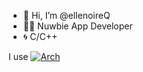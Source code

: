 - 👋 Hi, I’m @ellenoireQ
- 🧑‍💻 Nuwbie App Developer
- 🌀 C/C++

I use [![Arch](https://skillicons.dev/icons?i=arch&theme=light)](https://skillicons.dev)

<!---
ellenoireQ/ellenoireQ is a ✨ special ✨ repository because its `README.md` (this file) appears on your GitHub profile.
You can click the Preview link to take a look at your changes.
--->
